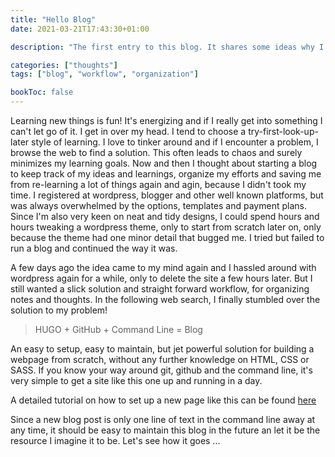 ```yaml
---
title: "Hello Blog"
date: 2021-03-21T17:43:30+01:00

description: "The first entry to this blog. It shares some ideas why I wanted to start it and how I set it up."

categories: ["thoughts"]
tags: ["blog", "workflow", "organization"]

bookToc: false
---
```


Learning new things is fun! It's energizing and if I really get into something I can't let go of it. I get in over my head. I tend to choose a try-first-look-up-later style of learning. I love to tinker around and if I encounter a problem, I browse the web to find a solution. This often leads to chaos and surely minimizes my learning goals. Now and then I thought about starting a blog to keep track of my ideas and learnings, organize my efforts and saving me from re-learning a lot of things again and agin, because I didn't took my time. I registered at wordpress, blogger and other well known platforms, but was always overwhelmed by the options, templates and payment plans. Since I'm also very keen on neat and tidy designs, I could spend hours and hours tweaking a wordpress theme, only to start from scratch later on, only because the theme had one minor detail that bugged me. I tried but failed to run a blog and continued the way it was.

A few days ago the idea came to my mind again and I hassled around with wordpress again for a while, only to delete the site a few hours later. But I still wanted a slick solution and straight forward workflow, for organizing notes and thoughts. In the following web search, I finally stumbled over the solution to my problem!

> HUGO + GitHub + Command Line = Blog

An easy to setup, easy to maintain, but jet powerful solution for building a webpage from scratch, without any further knowledge on HTML, CSS or SASS. If you know your way around git, github and the command line, it's very simple to get a site like this one up and running in a day.

A detailed tutorial on how to set up a new page like this can be found [here](/docs/tutorials/setup_blog.md)

Since a new blog post is only one line of text in the command line away at any time, it should be easy to maintain this blog in the future an let it be the resource I imagine it to be. Let's see how it goes ...
